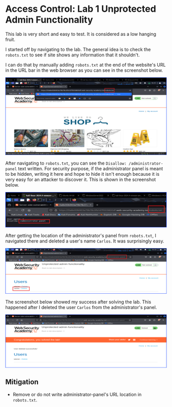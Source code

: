# Access Control: Lab 1 Unprotected Admin Functionality

This lab is very short and easy to test. It is considered as a low hanging fruit.

I started off by navigating to the lab. The general idea is to check the `robots.txt` to see if site shows any information that it shouldn't.

I can do that by manually adding `robots.txt` at the end of the website's URL in the URL bar in the web browser as you can see in the screenshot below.

![accessRobots.txtOnURL](Images/PortSwiggerAccessControl-lab1-1.png)

After navigating to `robots.txt`, you can see the `Disallow: /administrator-panel` text written. For security purpose, if the administrator panel is meant to be hidden, writing it here and hope to hide it isn't enough because it is very easy for an attacker to discover it. This is shown in the screenshot below.

![robots.txtSeeAdminPanel](Images/PortSwiggerAccessControl-lab1-2.png)

After getting the location of the administrator's panel from `robots.txt`, I navigated there and deleted a user's name `Carlos`. It was surprisingly easy.

![Navigate2AdminPanelAndDeleteAUser](Images/PortSwiggerAccessControl-lab1-3.png)

The screenshot below showed my success after solving the lab. This happened after I deleted the user `Carlos` from the administrator's panel.

![Success](Images/PortSwiggerAccessControl-lab1-4.png)

## Mitigation

+ Remove or do not write administrator-panel's URL location in `robots.txt`.
